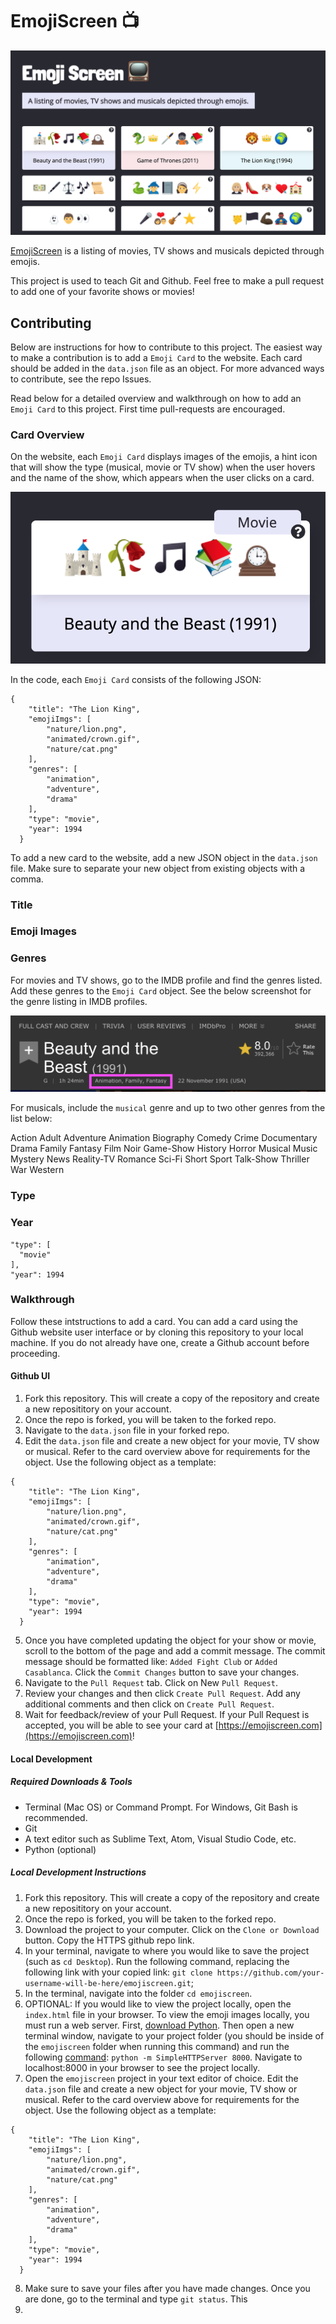 # EmojiScreen 📺

![Screenshot of Emojiscreen homepage](readme/emoji-screen.png)

[EmojiScreen](https://emojiscreen.com) is a listing of movies, TV shows and musicals depicted through emojis. 

This project is used to teach Git and Github. Feel free to make a pull request to add one of your favorite shows or movies!

## Contributing

Below are instructions for how to contribute to this project. The easiest way to make a contribution is to add a `Emoji Card` to the website. Each card should be added in the `data.json` file as an object. For more advanced ways to contribute, see the repo Issues. 

Read below for a detailed overview and walkthrough on how to add an `Emoji Card` to this project. First time pull-requests are encouraged.

### Card Overview

On the website, each `Emoji Card` displays images of the emojis, a hint icon that will show the type (musical, movie or TV show) when the user hovers and the name of the show, which appears when the user clicks on a card. 

![Screenshot of Beauty and the Beast Emoji Card](readme/emoji-card.png)

In the code, each `Emoji Card` consists of the following JSON:

``` 
{
    "title": "The Lion King",
    "emojiImgs": [
        "nature/lion.png",
        "animated/crown.gif",
        "nature/cat.png"
    ],
    "genres": [
        "animation",
        "adventure",
        "drama"
    ],
    "type": "movie",
    "year": 1994
  }
```

To add a new card to the website, add a new JSON object in the `data.json` file. Make sure to separate your new object from existing objects with a comma.

### Title

### Emoji Images


  <!-- "emojiImgs": [
      "nature/lion.png",
      "animated/crown.gif",
      "nature/globe-showing-europe-africa.png"
    ],
    "genres": [
      "animation",
      "adventure",
      "drama"
    ], -->

### Genres

For movies and TV shows, go to the IMDB profile and find the genres listed. Add these genres to the `Emoji Card` object. See the below screenshot for the genre listing in IMDB profiles.

![Screenshot of the Beauty and the Beast IDMB profile with the genres circled](readme/imdb-screenshot.png)

For musicals, include the `musical` genre and up to two other genres from the list below: 

Action
Adult
Adventure 
Animation
Biography
Comedy
Crime
Documentary
Drama
Family
Fantasy
Film Noir
Game-Show
History
Horror
Musical
Music
Mystery
News
Reality-TV
Romance
Sci-Fi
Short
Sport
Talk-Show
Thriller
War
Western

### Type

### Year

    "type": [
      "movie"
    ],
    "year": 1994

### Walkthrough

Follow these intstructions to add a card. You can add a card using the Github website user interface or by cloning this repository to your local machine. If you do not already have one, create a Github account before proceeding.

#### Github UI
1. Fork this repository. This will create a copy of the repository and create a new reposititory on your account.
2. Once the repo is forked, you will be taken to the forked repo. 
3. Navigate to the `data.json` file in your forked repo.
4. Edit the `data.json` file and create a new object for your movie, TV show or musical. Refer to the card overview above for requirements for the object. Use the following object as a template:

``` 
{
    "title": "The Lion King",
    "emojiImgs": [
        "nature/lion.png",
        "animated/crown.gif",
        "nature/cat.png"
    ],
    "genres": [
        "animation",
        "adventure",
        "drama"
    ],
    "type": "movie",
    "year": 1994
  }
```

5. Once you have completed updating the object for your show or movie, scroll to the bottom of the page and add a commit message. The commit message should be formatted like: `Added Fight Club` or `Added Casablanca`. Click the `Commit Changes` button to save your changes.
6. Navigate to the `Pull Request` tab. Click on New `Pull Request`.
7. Review your changes and then click `Create Pull Request`. Add any additional comments and then click on `Create Pull Request`.
8. Wait for feedback/review of your Pull Request. If your Pull Request is accepted, you will be able to see your card at [https://emojiscreen.com](https://emojiscreen.com)!

#### Local Development

##### Required Downloads & Tools
* Terminal (Mac OS) or Command Prompt. For Windows, Git Bash is recommended.
* Git 
* A text editor such as Sublime Text, Atom, Visual Studio Code, etc.
* Python (optional)

##### Local Development Instructions

1. Fork this repository. This will create a copy of the repository and create a new reposititory on your account.
2. Once the repo is forked, you will be taken to the forked repo. 
3. Download the project to your computer. Click on the `Clone or Download` button. Copy the HTTPS github repo link.
4. In your terminal, navigate to where you would like to save the project (such as `cd Desktop`). Run the following command, replacing the following link with your copied link: `git clone https://github.com/your-username-will-be-here/emojiscreen.git`;
5. In the terminal, navigate into the folder `cd emojiscreen`. 
6. OPTIONAL: If you would like to view the project locally, open the `index.html` file in your browser.  To view the emoji images locally, you must run a web server. First, [download Python](https://www.python.org/downloads/). Then open a new terminal window, navigate to your project folder (you should be inside of the `emojiscreen` folder when running this command) and run the following [command](https://docs.python.org/2/library/simplehttpserver.html): `python -m SimpleHTTPServer 8000`. Navigate to localhost:8000 in your browser to see the project locally.
7. Open the `emojiscreen` project in your text editor of choice. Edit the `data.json` file and create a new object for your movie, TV show or musical. Refer to the card overview above for requirements for the object. Use the following object as a template:

``` 
{
    "title": "The Lion King",
    "emojiImgs": [
        "nature/lion.png",
        "animated/crown.gif",
        "nature/cat.png"
    ],
    "genres": [
        "animation",
        "adventure",
        "drama"
    ],
    "type": "movie",
    "year": 1994
  }
```
8. Make sure to save your files after you have made changes. Once you are done, go to the terminal and type `git status`. This 
9. 

